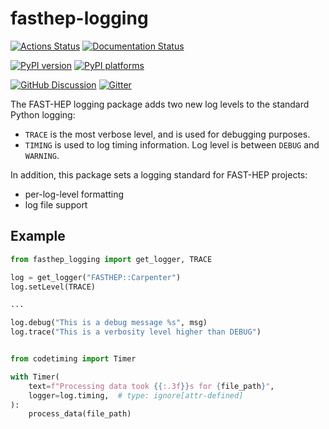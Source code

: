 # fasthep-logging

[![Actions Status][actions-badge]][actions-link]
[![Documentation Status][rtd-badge]][rtd-link]

[![PyPI version][pypi-version]][pypi-link]
[![PyPI platforms][pypi-platforms]][pypi-link]

[![GitHub Discussion][github-discussions-badge]][github-discussions-link]
[![Gitter][gitter-badge]][gitter-link]

The FAST-HEP logging package adds two new log levels to the standard Python
logging:

- `TRACE` is the most verbose level, and is used for debugging purposes.
- `TIMING` is used to log timing information. Log level is between `DEBUG` and
  `WARNING`.

In addition, this package sets a logging standard for FAST-HEP projects:

- per-log-level formatting
- log file support

## Example

```python
from fasthep_logging import get_logger, TRACE

log = get_logger("FASTHEP::Carpenter")
log.setLevel(TRACE)

...

log.debug("This is a debug message %s", msg)
log.trace("This is a verbosity level higher than DEBUG")


from codetiming import Timer

with Timer(
    text=f"Processing data took {{:.3f}}s for {file_path}",
    logger=log.timing,  # type: ignore[attr-defined]
):
    process_data(file_path)
```

<!-- prettier-ignore-start -->
[actions-badge]:            https://github.com/FAST-HEP/fasthep-logging/workflows/CI/badge.svg
[actions-link]:             https://github.com/FAST-HEP/fasthep-logging/actions
[github-discussions-badge]: https://img.shields.io/static/v1?label=Discussions&message=Ask&color=blue&logo=github
[github-discussions-link]:  https://github.com/orgs/FAST-HEP/discussions
[gitter-badge]:             https://badges.gitter.im/FAST-HEP/community.svg
[gitter-link]:              https://gitter.im/FAST-HEP/community?utm_source=badge&utm_medium=badge&utm_campaign=pr-badge
[pypi-link]:                https://pypi.org/project/fasthep-logging/
[pypi-platforms]:           https://img.shields.io/pypi/pyversions/fasthep-logging
[pypi-version]:             https://badge.fury.io/py/fasthep-logging.svg
[rtd-badge]:                https://readthedocs.org/projects/fasthep-logging/badge/?version=latest
[rtd-link]:                 https://fasthep-logging.readthedocs.io/en/latest/?badge=latest
[sk-badge]:                 https://scikit-hep.org/assets/images/Scikit--HEP-Project-blue.svg
<!-- prettier-ignore-end -->
